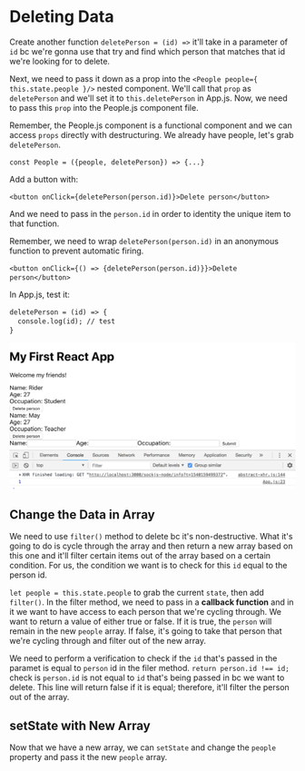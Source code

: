 # Deleting Data

Create another function ```deletePerson = (id) =>``` it'll take in a parameter of ```id``` bc we're gonna use that try and find which person that matches that id we're looking for to delete.

Next, we need to pass it down as a prop into the ```<People people={ this.state.people }/>``` nested component. We'll call that ```prop``` as ```deletePerson``` and we'll set it to ```this.deletePerson``` in App.js. Now, we need to pass this ```prop``` into the People.js component file.

Remember, the People.js component is a functional component and we can access ```props``` directly with destructuring. We already have people, let's grab ```deletePerson```.

```
const People = ({people, deletePerson}) => {...}
```

Add a button with:

```
<button onClick={deletePerson(person.id)}>Delete person</button>
```

And we need to pass in the ```person.id``` in order to identity the unique item to that function.

Remember, we need to wrap ```deletePerson(person.id)``` in an anonymous function to prevent automatic firing. 

```
<button onClick={() => {deletePerson(person.id)}}>Delete person</button>
```

In App.js, test it:

```
deletePerson = (id) => {
  console.log(id); // test
}
```

<kbd>![alt text](img/delete1stpers.png "screenshot")</kbd>

## Change the Data in Array

We need to use ```filter()``` method to delete bc it's non-destructive. What it's going to do is cycle through the array and then return a new array based on this one and it'll filter certain items out of the array based on a certain condition. For us, the condition we want is to check for this ```id``` equal to the person id.

```let people = this.state.people``` to grab the current ```state```, then add ```filter()```. In the filter method, we need to pass in a **callback function** and in it we want to have access to each person that we're cycling through. We want to return a value of either true or false. If it is true, the ```person``` will remain in the new ```people``` array. If false, it's going to take that person that we're cycling through and filter out of the new array.

We need to perform a verification to check if the ```id``` that's passed in the paramet is equal to ```person``` id in the filer method. ```return person.id !== id;``` check is ```person.id``` is not equal to ```id``` that's being passed in bc we want to delete. This line will return false if it is equal; therefore, it'll filter the person out of the array.


## setState with New Array

Now that we have a new array, we can ```setState``` and change the ```people``` property and pass it the new ```people``` array.